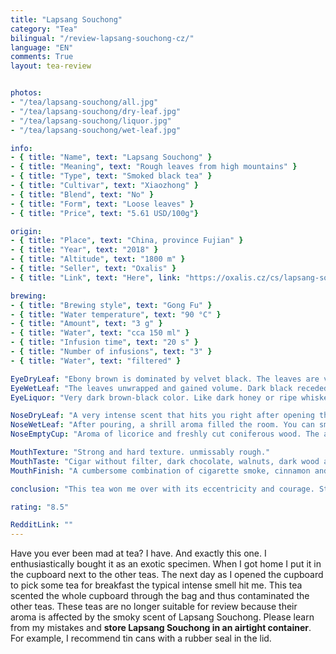 ```yaml
---
title: "Lapsang Souchong"
category: "Tea"
bilingual: "/review-lapsang-souchong-cz/"
language: "EN"
comments: True
layout: tea-review


photos:
- "/tea/lapsang-souchong/all.jpg"
- "/tea/lapsang-souchong/dry-leaf.jpg"
- "/tea/lapsang-souchong/liquor.jpg"
- "/tea/lapsang-souchong/wet-leaf.jpg"

info:
- { title: "Name", text: "Lapsang Souchong" }
- { title: "Meaning", text: "Rough leaves from high mountains" }
- { title: "Type", text: "Smoked black tea" }
- { title: "Cultivar", text: "Xiaozhong" }
- { title: "Blend", text: "No" }
- { title: "Form", text: "Loose leaves" }
- { title: "Price", text: "5.61 USD/100g"}

origin:
- { title: "Place", text: "China, province Fujian" }
- { title: "Year", text: "2018" }
- { title: "Altitude", text: "1800 m" }
- { title: "Seller", text: "Oxalis" }
- { title: "Link", text: "Here", link: "https://oxalis.cz/cs/lapsang-souchong-uzeny-caj-1-kg-8594045066500-209.htm/" }

brewing:
- { title: "Brewing style", text: "Gong Fu" }
- { title: "Water temperature", text: "90 °C" }
- { title: "Amount", text: "3 g" }
- { title: "Water", text: "cca 150 ml" }
- { title: "Infusion time", text: "20 s" }
- { title: "Number of infusions", text: "3" }
- { title: "Water", text: "filtered" }

EyeDryLeaf: "Ebony brown is dominated by velvet black. The leaves are very thin and wrinkled. The whole mixture consists of about 5 millimeter pieces. Their sizes have very small differences. Rarely can we find small caramel brown twigs."
EyeWetLeaf: "The leaves unwrapped and gained volume. Dark black receded, giving way to a woody brown. The leaves are very soft at sight and shine as if they were glazed. Overall, the surface resembles the surface of an expensive, well-maintained piano."
EyeLiquor: "Very dark brown-black color. Like dark honey or ripe whiskey."

NoseDryLeaf: "A very intense scent that hits you right after opening the tea container. The aroma includes smoked cheese, burnt paper and cigarette smoke in the bar. No wonder its big fan was Winston Churchill. Even so, I still find it interesting and pleasant aroma."
NoseWetLeaf: "After pouring, a shrill aroma filled the room. You can smell the burning fresh wet wood, strong cigars and baked gingerbread. Two hours later, when I entered the room where I was making tea, I felt like I was at a campfire in the summer."
NoseEmptyCup: "Aroma of licorice and freshly cut coniferous wood. The aroma of blackberry leaves is also significant."

MouthTexture: "Strong and hard texture. unmissably rough."
MouthTaste: "Cigar without filter, dark chocolate, walnuts, dark wood and especially whiskey. In the background we can find grapefruits, fennel, licorice and star anise. The taste is very strong and distinctive."
MouthFinish: "A cumbersome combination of cigarette smoke, cinnamon and oranges in dark chocolate. It goes well with the taste of the liquor."

conclusion: "This tea won me over with its eccentricity and courage. Strong taste and aroma that after steeping you will smell the rest of the day. Overall, it's a refreshing change for me. I'm sure I'll comeback to this tea many times. On the other hand, I understand that it will not fit everyone. Even so, it is an excellent tea for a long winter night."

rating: "8.5"

RedditLink: ""
---
```


Have you ever been mad at tea? I have. And exactly this one. I enthusiastically bought it as an exotic specimen. When I got home I put it in the cupboard next to the other teas. The next day as I opened the cupboard to pick some tea for breakfast the typical intense smell hit me. This tea scented the whole cupboard through the bag and thus contaminated the other teas. These teas are no longer suitable for review because their aroma is affected by the smoky scent of Lapsang Souchong. Please learn from my mistakes and **store Lapsang Souchong in an airtight container**. For example, I recommend tin cans with a rubber seal in the lid.
